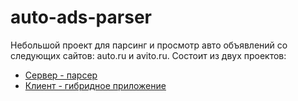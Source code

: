 # auto-ads-parser

Небольшой проект для парсинг и просмотр авто объявлений со следующих сайтов: auto.ru и avito.ru. Состоит из двух проектов:
* [Сервер - парсер](server)
* [Клиент - гибридное приложение](client)

  